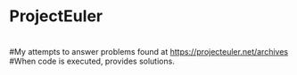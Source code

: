 # ProjectEuler
#
#My attempts to answer problems found at https://projecteuler.net/archives
#When code is executed, provides solutions.

